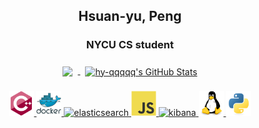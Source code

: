 <h2 align="center"> Hsuan-yu, Peng </h2>
<h3 align="center"> NYCU CS student </h3>

<p align="center">
  <a href="https://github.com/hy-qqqqq">
    <img align="center" style="margin:0.5rem" src="https://github-readme-stats.vercel.app/api/top-langs/?username=hy-qqqqq&hide=jupyter%20notebook&langs_count=3&theme=buefy" />
  </a>
  <a href="https://github.com/hy-qqqqq">
    <img align="center" style="margin:0.5rem" src="https://github-readme-stats.vercel.app/api?username=hy-qqqqq&show_icons=true&line_height=27&count_private=true&theme=buefy" alt="hy-qqqqq's GitHub Stats" />
  </a>
</p>

<p align="center"> 
  <a href="https://www.w3schools.com/cpp/" target="_blank" rel="noreferrer"> 
    <img src="https://raw.githubusercontent.com/devicons/devicon/master/icons/cplusplus/cplusplus-original.svg" alt="cplusplus" width="40" height="40"/> 
  </a> 
  <a href="https://www.docker.com/" target="_blank" rel="noreferrer"> 
    <img src="https://raw.githubusercontent.com/devicons/devicon/master/icons/docker/docker-original-wordmark.svg" alt="docker" width="40" height="40"/>
  </a> 
  <a href="https://www.elastic.co" target="_blank" rel="noreferrer"> 
    <img src="https://www.vectorlogo.zone/logos/elastic/elastic-icon.svg" alt="elasticsearch" width="40" height="40"/> 
  </a> 
  <a href="https://developer.mozilla.org/en-US/docs/Web/JavaScript" target="_blank" rel="noreferrer"> 
    <img src="https://raw.githubusercontent.com/devicons/devicon/master/icons/javascript/javascript-original.svg" alt="javascript" width="40" height="40"/> 
  </a> 
  <a href="https://www.elastic.co/kibana" target="_blank" rel="noreferrer"> 
    <img src="https://www.vectorlogo.zone/logos/elasticco_kibana/elasticco_kibana-icon.svg" alt="kibana" width="40" height="40"/> 
  </a> 
  <a href="https://www.linux.org/" target="_blank" rel="noreferrer"> 
    <img src="https://raw.githubusercontent.com/devicons/devicon/master/icons/linux/linux-original.svg" alt="linux" width="40" height="40"/> 
  </a> 
  <a href="https://www.python.org" target="_blank" rel="noreferrer"> 
    <img src="https://raw.githubusercontent.com/devicons/devicon/master/icons/python/python-original.svg" alt="python" width="40" height="40"/> 
  </a> 
</p>
